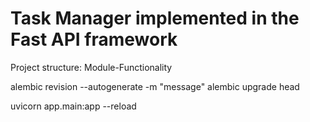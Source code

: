 # Task Manager implemented in the Fast API framework

Project structure: Module-Functionality

alembic revision --autogenerate -m "message"
alembic upgrade head

uvicorn app.main:app --reload

<!--
{
  "email": "user@example.com",
  "password": "ILoveFastAPI@222",
  "full_name": "string"
} -->
